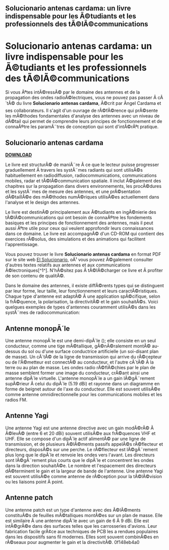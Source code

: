 ## Solucionario antenas cardama: un livre indispensable pour les Ã©tudiants et les professionnels des tÃ©lÃ©communications

  
# Solucionario antenas cardama: un livre indispensable pour les Ã©tudiants et les professionnels des tÃ©lÃ©communications
  
Si vous Ãªtes intÃ©ressÃ© par le domaine des antennes et de la propagation des ondes radioÃ©lectriques, vous ne pouvez pas passer Ã  cÃ´tÃ© du livre **Solucionario antenas cardama**, Ã©crit par Ãngel Cardama et ses collaborateurs. Il s'agit d'un ouvrage de rÃ©fÃ©rence qui prÃ©sente les mÃ©thodes fondamentales d'analyse des antennes avec un niveau de dÃ©tail qui permet de comprendre leurs principes de fonctionnement et de connaÃ®tre les paramÃ¨tres de conception qui sont d'intÃ©rÃªt pratique.
 
## Solucionario antenas cardama


[**DOWNLOAD**](https://www.google.com/url?q=https%3A%2F%2Fshoxet.com%2F2tLbtM&sa=D&sntz=1&usg=AOvVaw3psc_N0YCrNi1XFdxBLZPq)

  
Le livre est structurÃ© de maniÃ¨re Ã  ce que le lecteur puisse progresser graduellement Ã  travers les systÃ¨mes radiants qui sont utilisÃ©s habituellement en radiodiffusion, radiocommunications, communications mobiles, radar et tÃ©lÃ©communication spatiale. Il inclut Ã©galement des chapitres sur la propagation dans divers environnements, les procÃ©dures et les systÃ¨mes de mesure des antennes, et une prÃ©sentation dÃ©taillÃ©e des mÃ©thodes numÃ©riques utilisÃ©es actuellement dans l'analyse et le design des antennes.
  
Le livre est destinÃ© principalement aux Ã©tudiants en ingÃ©nierie des tÃ©lÃ©communications qui ont besoin de connaÃ®tre les fondements basiques et les principes de fonctionnement des antennes, mais il peut aussi Ãªtre utile pour ceux qui veulent approfondir leurs connaissances dans ce domaine. Le livre est accompagnÃ© d'un CD-ROM qui contient des exercices rÃ©solus, des simulations et des animations qui facilitent l'apprentissage.
  
Vous pouvez trouver le livre **Solucionario antenas cardama** en format PDF sur le site web [El Solucionario](https://www.elsolucionario.org/antenas-cardama-jofre-1ed/), oÃ¹ vous pouvez Ã©galement consulter d'autres textes relatifs aux antennes et aux communications Ã©lectroniques[^1^]. N'hÃ©sitez pas Ã  tÃ©lÃ©charger ce livre et Ã  profiter de son contenu de qualitÃ©.
  
Dans le domaine des antennes, il existe diffÃ©rents types qui se distinguent par leur forme, leur taille, leur fonctionnement et leurs caractÃ©ristiques. Chaque type d'antenne est adaptÃ© Ã  une application spÃ©cifique, selon la frÃ©quence, la polarisation, la directivitÃ© et le gain souhaitÃ©s. Voici quelques exemples de types d'antennes couramment utilisÃ©s dans les systÃ¨mes de radiocommunication:
  
## Antenne monopÃ´le
  
Une antenne monopÃ´le est une demi-dipÃ´le (); elle consiste en un seul conducteur, comme une tige mÃ©tallique, gÃ©nÃ©ralement montÃ© au-dessus du sol ou d'une surface conductrice artificielle (un soi-disant plan de masse). Un cÃ´tÃ© de la ligne de transmission qui arrive du rÃ©cepteur ou de l'Ã©metteur est connectÃ© au conducteur, et l'autre cÃ´tÃ© Ã  la terre ou au plan de masse. Les ondes radio rÃ©flÃ©chies par le plan de masse semblent former une image du conducteur, crÃ©ant ainsi une antenne dipÃ´le virtuelle. L'antenne monopÃ´le a un gain lÃ©gÃ¨rement supÃ©rieur Ã  celui du dipÃ´le (5.19 dBi) et rayonne dans un diagramme en forme de beignet autour de l'axe du conducteur. Elle est souvent utilisÃ©e comme antenne omnidirectionnelle pour les communications mobiles et les radios FM.
  
## Antenne Yagi
  
Une antenne Yagi est une antenne directive avec un gain modÃ©rÃ© Ã  Ã©levÃ© (entre 6 et 20 dBi) souvent utilisÃ©e aux frÃ©quences VHF et UHF. Elle se compose d'un dipÃ´le actif alimentÃ© par une ligne de transmission, et de plusieurs Ã©lÃ©ments passifs appelÃ©s rÃ©flecteur et directeurs, disposÃ©s sur une perche. Le rÃ©flecteur est lÃ©gÃ¨rement plus long que le dipÃ´le et renvoie les ondes vers l'avant. Les directeurs sont lÃ©gÃ¨rement plus courts que le dipÃ´le et concentrent les ondes dans la direction souhaitÃ©e. Le nombre et l'espacement des directeurs dÃ©terminent le gain et la largeur de bande de l'antenne. Une antenne Yagi est souvent utilisÃ©e comme antenne de rÃ©ception pour la tÃ©lÃ©vision ou les liaisons point Ã  point.
  
## Antenne patch
  
Une antenne patch est un type d'antenne avec des Ã©lÃ©ments constituÃ©s de feuilles mÃ©talliques montÃ©es sur un plan de masse. Elle est similaire Ã  une antenne dipÃ´le avec un gain de 6 Ã  9 dBi. Elle est intÃ©grÃ©e dans des surfaces telles que les carrosseries d'avions. Leur fabrication facile grÃ¢ce aux techniques de PCB les a rendues populaires dans les dispositifs sans fil modernes. Elles sont souvent combinÃ©es en rÃ©seaux pour augmenter le gain et la directivitÃ©.
 0f148eb4a0
